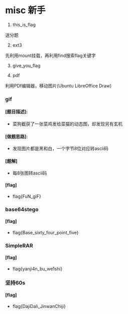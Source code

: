 # misc 新手

1. this_is_flag

送分题

2. ext3

先利用mount挂载，再利用find搜索flag关键字

3. give_you_flag

5. pdf

利用PDf编辑器，移动图片(Ubuntu LibreOffice Draw)

### gif

#### [题目描述]:

- 菜狗截获了一张菜鸡发给菜猫的动态图，却发现另有玄机

#### [做题思路]:

- 发现图片都是黑和白，一个字节8位对应转ascii码

#### [题解]

- 每8张图转ascii码

#### [flag]

- flag{FuN_giF}

### base64stego

#### [flag]

- flag{Base_sixty_four_point_five}

### SimpleRAR

#### [flag]

- flag{yanji4n_bu_we1shi}

### 坚持60s

#### [flag]

- flag{DajiDali_JinwanChiji}
